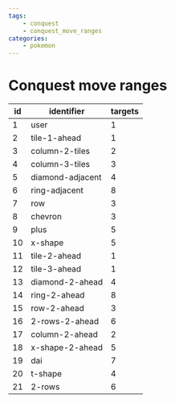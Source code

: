 ```yaml
---
tags:
    - conquest
    - conquest_move_ranges
categories:
    - pokemon
---
```


# Conquest move ranges

| id |    identifier    | targets |
|----|------------------|---------|
| 1  | user             | 1       |
| 2  | tile-1-ahead     | 1       |
| 3  | column-2-tiles   | 2       |
| 4  | column-3-tiles   | 3       |
| 5  | diamond-adjacent | 4       |
| 6  | ring-adjacent    | 8       |
| 7  | row              | 3       |
| 8  | chevron          | 3       |
| 9  | plus             | 5       |
| 10 | x-shape          | 5       |
| 11 | tile-2-ahead     | 1       |
| 12 | tile-3-ahead     | 1       |
| 13 | diamond-2-ahead  | 4       |
| 14 | ring-2-ahead     | 8       |
| 15 | row-2-ahead      | 3       |
| 16 | 2-rows-2-ahead   | 6       |
| 17 | column-2-ahead   | 2       |
| 18 | x-shape-2-ahead  | 5       |
| 19 | dai              | 7       |
| 20 | t-shape          | 4       |
| 21 | 2-rows           | 6       |
